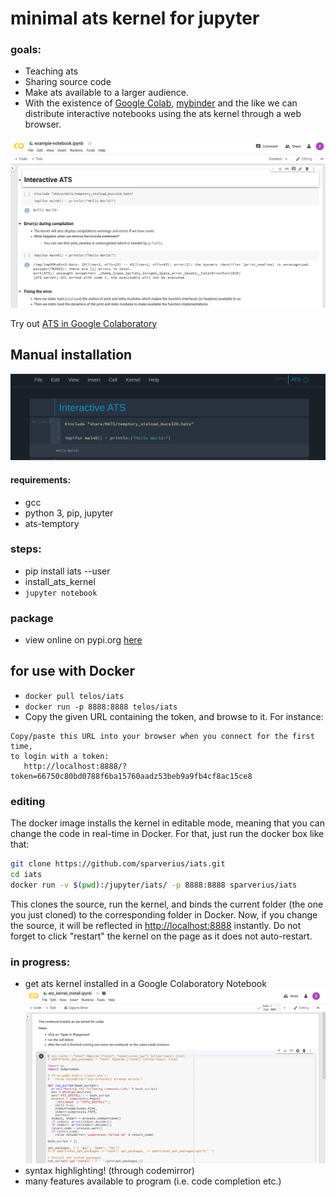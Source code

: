 # minimal ats kernel for jupyter

### goals:
 * Teaching ats
 * Sharing source code
 * Make ats available to a larger audience.
 * With the existence of [Google Colab](https://colab.research.google.com/), [mybinder](https://mybinder.org/) and the like we can distribute interactive notebooks using the ats kernel through a web browser.

![Example colab notebook](extra/img/colab_example.png?raw=true "Example of notebook")

Try out [ATS in Google Colaboratory](https://colab.research.google.com/drive/1cIpPX_6blrMQNa_RA9LMGIxhE23fWNYg)

## Manual installation

![Example of notebook](extra/img/example-notebook.png?raw=true "Example of notebook")

#### requirements:
  * gcc
  * python 3, pip, jupyter
  * ats-temptory

### steps:
 * pip install iats --user 
 * install_ats_kernel
 * `jupyter notebook`

### package
 * view online on pypi.org [here](https://pypi.org/project/iats/)

## for use with Docker
 * `docker pull telos/iats`
 * `docker run -p 8888:8888 telos/iats`
 * Copy the given URL containing the token, and browse to it. For instance:
 
 ```
 Copy/paste this URL into your browser when you connect for the first time,
 to login with a token:
    http://localhost:8888/?token=66750c80bd0788f6ba15760aadz53beb9a9fb4cf8ac15ce8
 ```
### editing

The docker image installs the kernel in editable mode, meaning that you can
change the code in real-time in Docker. For that, just run the docker box like
that:

```bash
git clone https://github.com/sparverius/iats.git
cd iats
docker run -v $(pwd):/jupyter/iats/ -p 8888:8888 sparverius/iats
```

This clones the source, run the kernel, and binds the current folder (the one
you just cloned) to the corresponding folder in Docker.
Now, if you change the source, it will be reflected in [http://localhost:8888](http://localhost:8888)
instantly. Do not forget to click "restart" the kernel on the page as it does
not auto-restart.

### in progress:
 * get ats kernel installed in a Google Colaboratory Notebook
 ![Example installing notebook](extra/img/colab_install.png?raw=true "Example of notebook")
 * syntax highlighting! (through codemirror)
 * many features available to program (i.e. code completion etc.)
